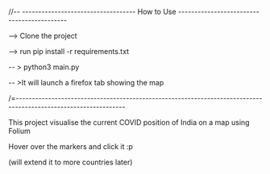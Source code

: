 //-- ----------------------------------- How to Use ------------------------------------------- 

--> Clone the project

--> run pip install -r requirements.txt

-- > python3 main.py

-- >It will launch a firefox tab showing the map

/=----------------------------------------------------------------------------------------------------------------

This project visualise the current COVID position of India on a map using Folium

Hover over the markers and click it :p

(will extend it to more countries later)
